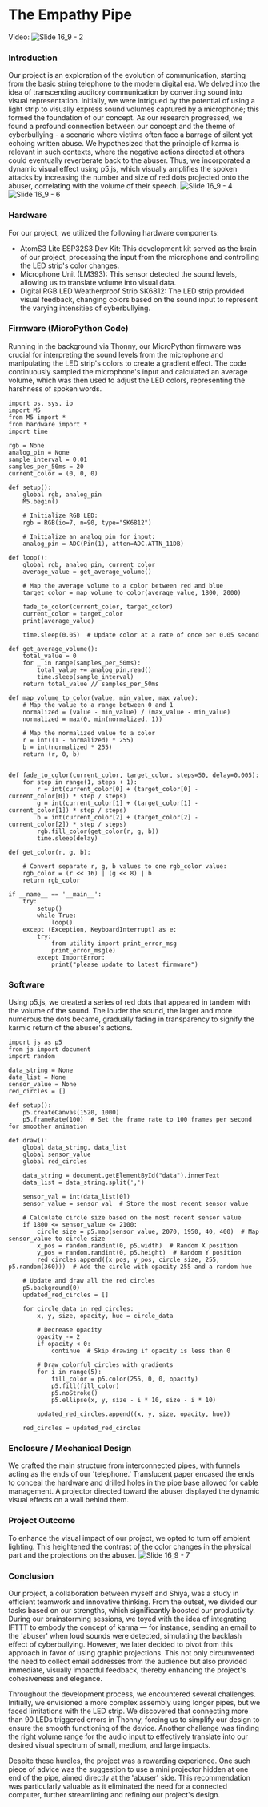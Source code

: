 # The Empathy Pipe 
Video: 
![Slide 16_9 - 2](https://github.com/xiaocoz/IXD-prototyping-temp/assets/137859417/b59d2381-00bb-4653-a589-db1fe8b9d252)

### Introduction
Our project is an exploration of the evolution of communication, starting from the basic string telephone to the modern digital era. We delved into the idea of transcending auditory communication by converting sound into visual representation. Initially, we were intrigued by the potential of using a light strip to visually express sound volumes captured by a microphone; this formed the foundation of our concept. As our research progressed, we found a profound connection between our concept and the theme of cyberbullying - a scenario where victims often face a barrage of silent yet echoing written abuse. We hypothesized that the principle of karma is relevant in such contexts, where the negative actions directed at others could eventually reverberate back to the abuser. Thus, we incorporated a dynamic visual effect using p5.js, which visually amplifies the spoken attacks by increasing the number and size of red dots projected onto the abuser, correlating with the volume of their speech.
![Slide 16_9 - 4](https://github.com/xiaocoz/IXD-prototyping-temp/assets/137859417/2f0f23f7-f561-4003-baec-0e2fb419e354)
![Slide 16_9 - 6](https://github.com/xiaocoz/IXD-prototyping-temp/assets/137859417/86d60768-ae29-4a6b-83fe-06e70b03dda2)


### Hardware
For our project, we utilized the following hardware components:

- AtomS3 Lite ESP32S3 Dev Kit: This development kit served as the brain of our project, processing the input from the microphone and controlling the LED strip's color changes.
- Microphone Unit (LM393): This sensor detected the sound levels, allowing us to translate volume into visual data.
- Digital RGB LED Weatherproof Strip SK6812: The LED strip provided visual feedback, changing colors based on the sound input to represent the varying intensities of cyberbullying.

### Firmware (MicroPython Code)
Running in the background via Thonny, our MicroPython firmware was crucial for interpreting the sound levels from the microphone and manipulating the LED strip's colors to create a gradient effect. The code continuously sampled the microphone's input and calculated an average volume, which was then used to adjust the LED colors, representing the harshness of spoken words.
````
import os, sys, io
import M5
from M5 import *
from hardware import *
import time

rgb = None
analog_pin = None
sample_interval = 0.01 
samples_per_50ms = 20 
current_color = (0, 0, 0) 

def setup():
    global rgb, analog_pin
    M5.begin()

    # Initialize RGB LED:
    rgb = RGB(io=7, n=90, type="SK6812")

    # Initialize an analog pin for input:
    analog_pin = ADC(Pin(1), atten=ADC.ATTN_11DB)

def loop():
    global rgb, analog_pin, current_color
    average_value = get_average_volume()

    # Map the average volume to a color between red and blue
    target_color = map_volume_to_color(average_value, 1800, 2000)

    fade_to_color(current_color, target_color)
    current_color = target_color
    print(average_value)

    time.sleep(0.05)  # Update color at a rate of once per 0.05 second

def get_average_volume():
    total_value = 0
    for _ in range(samples_per_50ms):
        total_value += analog_pin.read()
        time.sleep(sample_interval)
    return total_value // samples_per_50ms

def map_volume_to_color(value, min_value, max_value):
    # Map the value to a range between 0 and 1
    normalized = (value - min_value) / (max_value - min_value)
    normalized = max(0, min(normalized, 1))  

    # Map the normalized value to a color
    r = int((1 - normalized) * 255)
    b = int(normalized * 255)
    return (r, 0, b)


def fade_to_color(current_color, target_color, steps=50, delay=0.005):
    for step in range(1, steps + 1):
        r = int(current_color[0] + (target_color[0] - current_color[0]) * step / steps)
        g = int(current_color[1] + (target_color[1] - current_color[1]) * step / steps)
        b = int(current_color[2] + (target_color[2] - current_color[2]) * step / steps)
        rgb.fill_color(get_color(r, g, b))
        time.sleep(delay)
        
def get_color(r, g, b):
    
    # Convert separate r, g, b values to one rgb_color value:
    rgb_color = (r << 16) | (g << 8) | b
    return rgb_color

if __name__ == '__main__':
    try:
        setup()
        while True:
            loop()
    except (Exception, KeyboardInterrupt) as e:
        try:
            from utility import print_error_msg
            print_error_msg(e)
        except ImportError:
            print("please update to latest firmware")

````

### Software
Using p5.js, we created a series of red dots that appeared in tandem with the volume of the sound. The louder the sound, the larger and more numerous the dots became, gradually fading in transparency to signify the karmic return of the abuser's actions.
````
import js as p5
from js import document
import random

data_string = None
data_list = None
sensor_value = None  
red_circles = [] 

def setup():
    p5.createCanvas(1520, 1000)
    p5.frameRate(100)  # Set the frame rate to 100 frames per second for smoother animation

def draw():
    global data_string, data_list
    global sensor_value
    global red_circles  

    data_string = document.getElementById("data").innerText
    data_list = data_string.split(',')
    
    sensor_val = int(data_list[0])
    sensor_value = sensor_val  # Store the most recent sensor value

    # Calculate circle size based on the most recent sensor value
    if 1800 <= sensor_value <= 2100:
        circle_size = p5.map(sensor_value, 2070, 1950, 40, 400)  # Map sensor_value to circle size
        x_pos = random.randint(0, p5.width)  # Random X position
        y_pos = random.randint(0, p5.height)  # Random Y position
        red_circles.append((x_pos, y_pos, circle_size, 255, p5.random(360)))  # Add the circle with opacity 255 and a random hue

    # Update and draw all the red circles
    p5.background(0)
    updated_red_circles = []
    
    for circle_data in red_circles:
        x, y, size, opacity, hue = circle_data

        # Decrease opacity
        opacity -= 2
        if opacity < 0:
            continue  # Skip drawing if opacity is less than 0
        
        # Draw colorful circles with gradients
        for i in range(5):
            fill_color = p5.color(255, 0, 0, opacity)
            p5.fill(fill_color)
            p5.noStroke()
            p5.ellipse(x, y, size - i * 10, size - i * 10)

        updated_red_circles.append((x, y, size, opacity, hue))

    red_circles = updated_red_circles 
````

### Enclosure / Mechanical Design
We crafted the main structure from interconnected pipes, with funnels acting as the ends of our 'telephone.' Translucent paper encased the ends to conceal the hardware and drilled holes in the pipe base allowed for cable management. A projector directed toward the abuser displayed the dynamic visual effects on a wall behind them.


### Project Outcome
To enhance the visual impact of our project, we opted to turn off ambient lighting. This heightened the contrast of the color changes in the physical part and the projections on the abuser.
![Slide 16_9 - 7](https://github.com/xiaocoz/IXD-prototyping-temp/assets/137859417/27f476ff-2913-493f-8c5f-b8c143553a7d)


### Conclusion
Our project, a collaboration between myself and Shiya, was a study in efficient teamwork and innovative thinking. From the outset, we divided our tasks based on our strengths, which significantly boosted our productivity. During our brainstorming sessions, we toyed with the idea of integrating IFTTT to embody the concept of karma — for instance, sending an email to the 'abuser' when loud sounds were detected, simulating the backlash effect of cyberbullying. However, we later decided to pivot from this approach in favor of using graphic projections. This not only circumvented the need to collect email addresses from the audience but also provided immediate, visually impactful feedback, thereby enhancing the project's cohesiveness and elegance.

Throughout the development process, we encountered several challenges. Initially, we envisioned a more complex assembly using longer pipes, but we faced limitations with the LED strip. We discovered that connecting more than 90 LEDs triggered errors in Thonny, forcing us to simplify our design to ensure the smooth functioning of the device. Another challenge was finding the right volume range for the audio input to effectively translate into our desired visual spectrum of small, medium, and large impacts.

Despite these hurdles, the project was a rewarding experience. One such piece of advice was the suggestion to use a mini projector hidden at one end of the pipe, aimed directly at the 'abuser' side. This recommendation was particularly valuable as it eliminated the need for a connected computer, further streamlining and refining our project's design.
